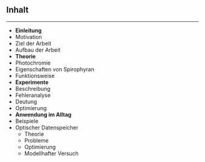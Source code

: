 ## Inhalt ##

----------

- **Einleitung**
 - Motivation
 - Ziel der Arbeit
 - Aufbau der Arbeit
- **Theorie**
 - Photochromie
 - Eigenschaften von Spirophyran
 - Funktionsweise
- **Experimente**
 - Beschreibung
 - Fehleranalyse
 - Deutung
 - Optimierung
- **Anwendung im Alltag**
 - Beispiele
 - Optischer Datenspeicher
  	 - Theorie
	 - Probleme
	 - Optimierung
	 - Modellhafter Versuch


